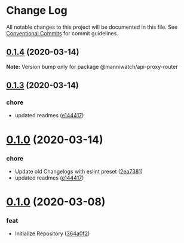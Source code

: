 # Change Log

All notable changes to this project will be documented in this file.
See [Conventional Commits](https://conventionalcommits.org) for commit guidelines.

## [0.1.4](https://github.com/manniwatch/manniwatch/compare/v0.1.3...v0.1.4) (2020-03-14)

**Note:** Version bump only for package @manniwatch/api-proxy-router






## [0.1.3](https://github.com/manniwatch/manniwatch/compare/v0.1.2...v0.1.3) (2020-03-14)


### chore

* updated readmes ([e144417](https://github.com/manniwatch/manniwatch/commit/e144417e72cb451c9ffda2d9b128a89c61118b39))





# [0.1.0](https://github.com/manniwatch/manniwatch/compare/v0.1.2...v0.1.0) (2020-03-14)


### chore

* Update old Changelogs with eslint preset ([2ea7381](https://github.com/manniwatch/manniwatch/commit/2ea738130149da08b6650189ae03fff1b44f2ad4))
* updated readmes ([e144417](https://github.com/manniwatch/manniwatch/commit/e144417e72cb451c9ffda2d9b128a89c61118b39))



# [0.1.0](https://github.com/manniwatch/manniwatch/compare/364a0f2e8a81e3df0cbaa9e09a4e9f70c1994270...v0.1.0) (2020-03-08)


### feat

* Initialize Repository ([364a0f2](https://github.com/manniwatch/manniwatch/commit/364a0f2e8a81e3df0cbaa9e09a4e9f70c1994270))
